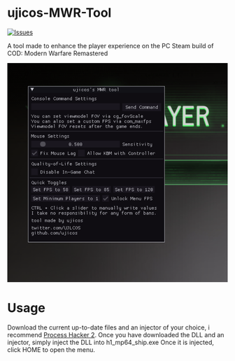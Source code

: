 # ujicos-MWR-Tool

[![Issues](https://img.shields.io/github/issues/ujicos/ujicos-mwr-tool)](https://github.com/ujicos/ujicos-MWR-tool/issues)


A tool made to enhance the player experience on the PC Steam build of COD: Modern Warfare Remastered

![alt text](https://github.com/ujicos/ujicos-MWR-Tool/blob/main/preview.png?raw=true)


# Usage
Download the current up-to-date files and an injector of your choice, i recommend [Process Hacker 2](https://github.com/processhacker/processhacker/releases/download/v2.39/processhacker-2.39-setup.exe).
Once you have downloaded the DLL and an injector, simply inject the DLL into h1_mp64_ship.exe
Once it is injected, click HOME to open the menu.
